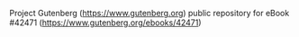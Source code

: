Project Gutenberg (https://www.gutenberg.org) public repository for eBook #42471 (https://www.gutenberg.org/ebooks/42471)
